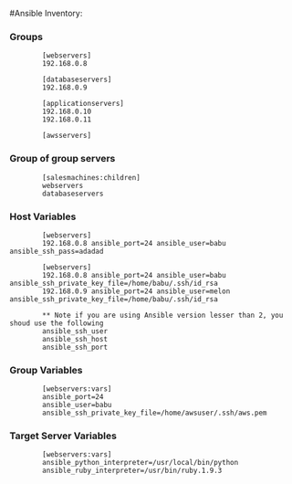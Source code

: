#Ansible Inventory:

### Groups

			[webservers]
			192.168.0.8

			[databaseservers]
			192.168.0.9

			[applicationservers]
			192.168.0.10
			192.168.0.11

			[awsservers]




### Group of group servers

			[salesmachines:children]
			webservers
			databaseservers

### Host Variables

			[webservers]
			192.168.0.8 ansible_port=24 ansible_user=babu ansible_ssh_pass=adadad

			[webservers]
			192.168.0.8 ansible_port=24 ansible_user=babu ansible_ssh_private_key_file=/home/babu/.ssh/id_rsa
			192.168.0.9 ansible_port=24 ansible_user=melon ansible_ssh_private_key_file=/home/babu/.ssh/id_rsa

			** Note if you are using Ansible version lesser than 2, you shoud use the following 
			ansible_ssh_user
			ansible_ssh_host
			ansible_ssh_port



### Group Variables

			[webservers:vars]
			ansible_port=24
			ansible_user=babu
			ansible_ssh_private_key_file=/home/awsuser/.ssh/aws.pem


### Target Server Variables

			[webservers:vars]
			ansible_python_interpreter=/usr/local/bin/python
			ansible_ruby_interpreter=/usr/bin/ruby.1.9.3


